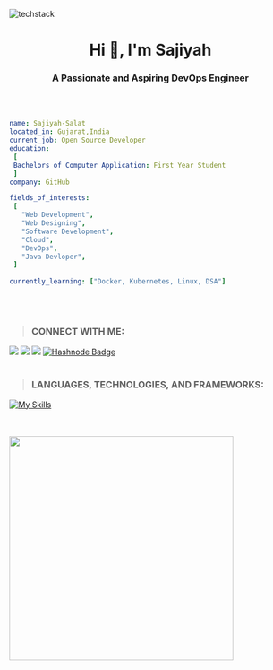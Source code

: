![techstack](https://user-images.githubusercontent.com/52347812/137624699-ce6bb7ee-eb84-46f1-ac69-c4b78b22db90.png)
<h1 align="center">Hi 👋, I'm Sajiyah</h1>
<h3 align="center">A Passionate and Aspiring DevOps Engineer</h3>
<br></br>

 ```yaml
name: Sajiyah-Salat
located_in: Gujarat,India
current_job: Open Source Developer
education:
  [
  Bachelors of Computer Application: First Year Student
  ]
company: GitHub

fields_of_interests:
  [
    "Web Development",
    "Web Designing",
    "Software Development",
    "Cloud",
    "DevOps",
    "Java Devloper",
  ]
  
currently_learning: ["Docker, Kubernetes, Linux, DSA"]
```
<br></br>
>### CONNECT WITH ME: 
<!-- [![My socials](https://skillicons.dev/icons?i=linkedin,twitter,github)](https://skillicons.dev) -->
[<img src= "https://img.shields.io/twitter/follow/SajiyaSalat?label=Twitter&logo=twitter&style=for-the-badge&color=blue"/>][twitter]
[<img src="https://img.shields.io/badge/linkedin-%230077b5.svg?&style=for-the-badge&logo=linkedin&logoColor=white" />][linkedin]
[<img src ="https://img.shields.io/badge/github-%23333.svg?&style=for-the-badge&logo=github&logoColor=white"/>][github]
[![Hashnode Badge](https://img.shields.io/badge/-@sajiyahsalat-03a57a?style=flat-square&labelColor=000000&logo=Hashnode&link=https://sajiyah-salat.hashnode.dev/)](https://sajiyah-salat.hashnode.dev/)
<br></br> 
> ### LANGUAGES, TECHNOLOGIES, AND FRAMEWORKS:
[![My Skills](https://skillicons.dev/icons?i=aws,git,jenkins,linux,docker,kubernetes,java,html,css,js,bootstrap,tailwind,firebase,kotlin,androidstudio&perline=6)](https://skillicons.dev)
 
 
<br></br>
 <img width="400px" src="https://github-readme-stats.vercel.app/api/top-langs/?username=sajiyah-salat&layout=compact&theme=radical&custom_title=Languages"/>
<br></br>
 
 [twitter]: https://twitter.com/SajiyaSalat
 [linkedin]: https://www.linkedin.com/in/sajiya-salat-0a2a78245
 [github]: https://github.com/Sajiyah-Salat

 
